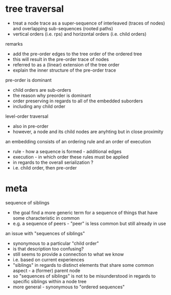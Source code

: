 
# tree traversal

- treat a node trace as a super-sequence of interleaved
  (traces of nodes) and overlapping sub-sequences (rooted paths)
- vertical orders (i.e. rps) and horizontal orders (i.e. child orders)

remarks
- add the pre-order edges to the tree order of the ordered tree
- this will result in the pre-order trace of nodes
- referred to as a (linear) extension of the tree order
- explain the inner structure of the pre-order trace

pre-order is dominant
- child orders are sub-orders
- the reason why preorder is dominant
- order preserving in regards to all
  of the embedded suborders
- including any child order

level-order traversal
- also in pre-order
- however, a node and its child nodes
  are anyhting but in close proximity

an embedding consists of an ordering rule and an order of execution
- rule - how a sequence is formed - additional edges
- execution - in which order these rules must be applied
- in regards to the overall serialization ?
- i.e. child order, then pre-order

# meta

sequence of siblings
- the goal find a more generic term for a sequence
  of things that have some characteristic in common
- e.g. a sequence of peers - "peer" is less common but still already in use

an issue with "sequences of siblings"
- synonymous to a particular "child order"
- is that description too confusing?
- still seems to provide a connection to what we know
- i.e. based on current experiences
- "siblings" in regards to distinct elements
  that share some common aspect - a (former) parent node
- so "sequences of siblings" is not to be misunderstood
  in regards to specific siblings within a node tree
- more general - synonymous to "ordered sequences"
